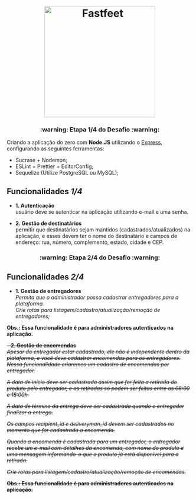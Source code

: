 <h1 align="center">
  <img alt="Fastfeet" title="Fastfeet" src="https://raw.githubusercontent.com/Rocketseat/bootcamp-gostack-desafio-02/master/.github/logo.png" width="300px" />
</h1>

<h3 align="center">
  :warning: Etapa 1/4 do Desafio :warning:
</h3>

Criando a aplicação do zero com **Node.JS** utilizando o [Express](https://expressjs.com/), configurando as seguintes ferramentas:

- Sucrase + Nodemon;
- ESLint + Prettier + EditorConfig;
- Sequelize (Utilize PostgreSQL ou MySQL);

## **Funcionalidades** ***1/4***

- **1. Autenticação**  <br />
usuário deve se autenticar na aplicação utilizando e-mail e uma senha.

- **2. Gestão de destinatários** <br />
permitir que destinatários sejam mantidos (cadastrados/atualizados) na aplicação, e esses devem ter o nome do destinatário e campos de endereço: rua, número, complemento, estado, cidade e CEP. <br />

<h3 align="center">
  :warning: Etapa 2/4 do Desafio :warning:
</h3>

## **Funcionalidades** ***2/4***

- **1. Gestão de entregadores**  <br />
<i>Permita que o administrador possa cadastrar entregadores para a plataforma. <br/>
Crie rotas para listagem/cadastro/atualização/remoção de entregadores;</i>

**Obs.: Essa funcionalidade é para administradores autenticados na aplicação.**

~~- **2. Gestão de encomendas** <br />~~
~~<i>Apesar do entregador estar cadastrado, ele não é independente dentro da plataforma, e você deve cadastrar encomendas para os entregadores. Nessa funcionalidade criaremos um cadastro de encomendas por entregador.~~

~~A data de início deve ser cadastrada assim que for feita a retirada do produto pelo entregador, e as retiradas só podem ser feitas entre as 08:00 e 18:00h.~~

~~A data de término da entrega deve ser cadastrada quando o entregador finalizar a entrega.~~

~~Os campos recipient_id e deliveryman_id devem ser cadastrados no momento que for cadastrada a encomenda.~~

~~Quando a encomenda é cadastrada para um entregador, o entregador recebe um e-mail com detalhes da encomenda, com nome do produto e uma mensagem informando-o que o produto já está disponível para a retirada.~~

~~Crie rotas para listagem/cadastro/atualização/remoção de encomendas.</i>~~

**~~Obs.: Essa funcionalidade é para administradores autenticados na aplicação.~~**
